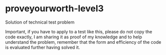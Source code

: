 # proveyourworth-level3
Solution of technical test problem

Important, if you have to apply to a test like this, please do not copy the code exactly, I am sharing it as proof of my knowledge and to help understand the problem, remember that the form and efficiency of the code is evaluated further having solved it.

